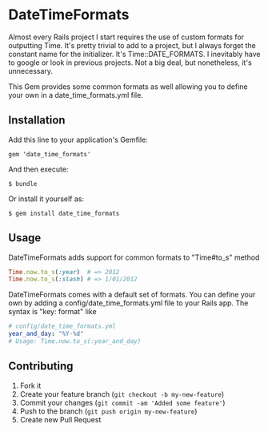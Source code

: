 # DateTimeFormats

Almost every Rails project I start requires the use of custom formats for outputting Time. It's pretty trivial to add to a project, but I always
forget the constant name for the initializer. It's Time::DATE_FORMATS. I inevitably have to google or look in previous projects. Not a big deal, but nonetheless,
it's unnecessary.

This Gem provides some common formats as well allowing you to define your own in a date_time_formats.yml file.

## Installation

Add this line to your application's Gemfile:

    gem 'date_time_formats'

And then execute:

    $ bundle

Or install it yourself as:

    $ gem install date_time_formats

## Usage

DateTimeFormats adds support for common formats to "Time#to_s" method

```ruby
Time.now.to_s(:year)  # => 2012
Time.now.to_s(:slash) # => 1/01/2012
```

DateTimeFormats comes with a default set of formats. You can define your own by adding a config/date_time_formats.yml file to your Rails app.
The syntax is "key: format" like

```yml
# config/date_time_formats.yml
year_and_day: "%Y-%d"
# Usage: Time.now.to_s(:year_and_day)
```

## Contributing

1. Fork it
2. Create your feature branch (`git checkout -b my-new-feature`)
3. Commit your changes (`git commit -am 'Added some feature'`)
4. Push to the branch (`git push origin my-new-feature`)
5. Create new Pull Request

